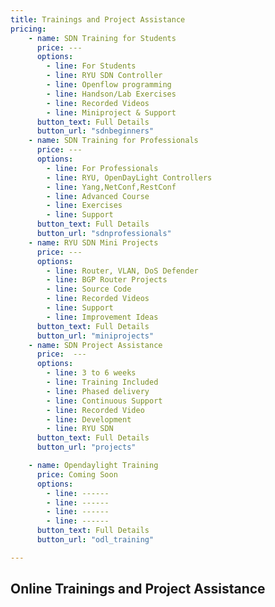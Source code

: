 ```yaml
---
title: Trainings and Project Assistance
pricing:
    - name: SDN Training for Students
      price: ---
      options:
        - line: For Students             
        - line: RYU SDN Controller
        - line: Openflow programming             
        - line: Handson/Lab Exercises
        - line: Recorded Videos
        - line: Miniproject & Support
      button_text: Full Details
      button_url: "sdnbeginners"
    - name: SDN Training for Professionals
      price: ---
      options:
        - line: For Professionals             
        - line: RYU, OpenDayLight Controllers
        - line: Yang,NetConf,RestConf              
        - line: Advanced Course  
        - line: Exercises          
        - line: Support        
      button_text: Full Details
      button_url: "sdnprofessionals"
    - name: RYU SDN Mini Projects
      price: ---
      options:
        - line: Router, VLAN, DoS Defender 
        - line: BGP Router Projects
        - line: Source Code
        - line: Recorded Videos
        - line: Support
        - line: Improvement Ideas    
      button_text: Full Details
      button_url: "miniprojects"      
    - name: SDN Project Assistance
      price:  ---
      options:
        - line: 3 to 6 weeks
        - line: Training Included
        - line: Phased delivery 
        - line: Continuous Support
        - line: Recorded Video
        - line: Development
        - line: RYU SDN
      button_text: Full Details
      button_url: "projects"

    - name: Opendaylight Training
      price: Coming Soon
      options:
        - line: ------
        - line: ------
        - line: ------
        - line: ------
      button_text: Full Details
      button_url: "odl_training"

---
```

## Online Trainings and Project Assistance
